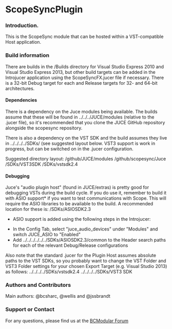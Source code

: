 ScopeSyncPlugin
===============
### Introduction.
This is the ScopeSync module that can be hosted within a VST-compatible Host application.

### Build information
There are builds in the /Builds directory for Visual Studio Express 2010 and Visual Studio Express 2013, but other build targets can be added in the Introjucer application using the ScopeSyncFX.jucer file if necessary. There is a 32-bit Debug target for each and Release targets for 32- and 64-bit architectures.

#### Dependencies
There is a dependency on the Juce modules being available. The builds assume that these will be found in ../../../JUCE/modules (relative to the .jucer file), so it's recommended that you clone the JUCE GitHub repository alongside the scopesync repository.

There is also a dependency on the VST SDK and the build assumes they live in ../../../../SDKs/ (see suggested layout below. VST3 support is work in progress, but can be switched on in the .jucer configuration.

Suggested directory layout:
<devroot>/github/JUCE/modules
<devroot>/github/scopesync/Juce
<devroot>/SDKs/VST3SDK
<devroot>/SDKs/vstsdk2.4

#### Debugging
Juce's "audio plugin host" (found in JUCE/extras) is pretty good for debugging VSTs during the build cycle. If you do use it, remember to build it with ASIO support* if you want to test communications with Scope. This will require the ASIO libraries to be available to the build. A recommended location for these is:
<devroot>/SDKs/ASIOSDK2.3

* ASIO support is added using the following steps in the Introjucer:
- In the Config Tab, select "juce_audio_devices" under "Modules" and switch JUCE_ASIO to "Enabled"
- Add ../../../../../../SDKs/ASIOSDK2.3/common to the Header search paths for each of the relevant Debug/Release configurations

Also note that the standard .jucer for the Plugin Host assumes absolute paths to the VST SDKs, so you probably want to change the VST Folder and VST3 Folder settings for your chosen Export Target (e.g. Visual Studio 2013) as follows:
../../../../SDKs/vstsdk2.4
../../../../SDKs/VST3 SDK

### Authors and Contributors
Main authors: @bcsharc, @wellis and @jssbrandt

### Support or Contact
For any questions, please find us at the [BCModular Forum](http://www.bcmodular.co.uk/forum/)